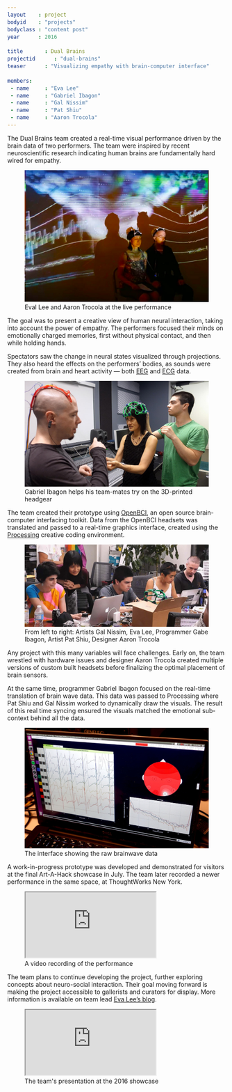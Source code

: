 ```yaml
---
layout    : project
bodyid    : "projects"
bodyclass : "content post"
year      : 2016

title       : Dual Brains
projectid      : "dual-brains"
teaser		: "Visualizing empathy with brain-computer interface"

members:
 - name     : "Eva Lee"
 - name     : "Gabriel Ibagon"
 - name     : "Gal Nissim"
 - name     : "Pat Shiu"
 - name     : "Aaron Trocola"
---
```


The Dual Brains team created a real-time visual performance driven by the brain data of two performers. The team were inspired by recent neuroscientific research indicating human brains are fundamentally hard wired for empathy.

<figure>
	<img src="/images/projects/2016/dual-brains/performance.jpg" alt="Eval Lee and Aaron Trocola at the live performance" />
	<figcaption>Eval Lee and Aaron Trocola at the live performance</figcaption>
</figure>

The goal was to present a creative view of human neural interaction, taking into account the power of empathy. The performers focused their minds on emotionally charged memories, first without physical contact, and then while holding hands.

Spectators saw the change in neural states visualized through projections. They also heard the effects on the performers’ bodies, as sounds were created from brain and heart activity — both [EEG](https://en.wikipedia.org/wiki/Electroencephalography) and [ECG](https://en.wikipedia.org/wiki/Electrocardiography) data.

<figure>
	<img src="/images/projects/2016/dual-brains/printed-headsets.jpg" alt="Gabriel Ibagon helps his team-mates try on the 3D-printed headgear" />
	<figcaption>Gabriel Ibagon helps his team-mates try on the 3D-printed headgear</figcaption>
</figure>

The team created their prototype using [OpenBCI](http://openbci.com/), an open source brain-computer interfacing toolkit. Data from the OpenBCI headsets was translated and passed to a real-time graphics interface, created using the [Processing](http://processing.org/) creative coding environment. 

<figure>
	<img src="/images/projects/2016/dual-brains/team.jpg" alt="From left to right: Artists Gal Nissim, Eva Lee, Programmer Gabe Ibagon, Artist Pat Shiu, Designer Aaron Trocola" />
	<figcaption>From left to right: Artists Gal Nissim, Eva Lee, Programmer Gabe Ibagon, Artist Pat Shiu, Designer Aaron Trocola</figcaption>
</figure>

Any project with this many variables will face challenges. Early on, the team wrestled with hardware issues and designer Aaron Trocola created multiple versions of custom built headsets before finalizing the optimal placement of brain sensors.

At the same time, programmer Gabriel Ibagon focused on the real-time translation of brain wave data. This data was passed to Processing where Pat Shiu and Gal Nissim worked to dynamically draw the visuals. The result of this real time syncing ensured the visuals matched the emotional sub-context behind all the data.

<figure>
	<img src="/images/projects/2016/dual-brains/sketch.jpg" alt="The interface showing the raw brainwave data" />
	<figcaption>The interface showing the raw brainwave data</figcaption>
</figure>

A work-in-progress prototype was developed and demonstrated for visitors at the final Art-A-Hack showcase in July. The team later recorded a newer performance in the same space, at ThoughtWorks New York.

<figure class="video ratio-54 with-caption">
	<iframe src="https://player.vimeo.com/video/179850630"></iframe>
	<figcaption>A video recording of the performance</figcaption>
</figure>

The team plans to continue developing the project, further exploring concepts about neuro-social interaction. Their goal moving forward is making the project accessible to gallerists and curators for display. More information is available on team lead [Eva Lee’s blog](http://www.evaleestudio.com/whats-new/dual-brains-art-a-hack-performance-goes-live-in-3-2-1/).

<figure class="video ratio-55 with-caption">
	<iframe src="https://www.youtube.com/embed/yH_D7h7c2zM" allowfullscreen></iframe>
	<figcaption>The team's presentation at the 2016 showcase</figcaption>
</figure>
